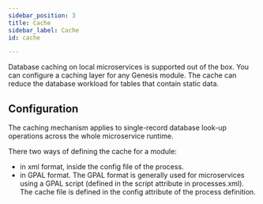 ```yaml
---
sidebar_position: 3
title: Cache
sidebar_label: Cache
id: cache

---
```

Database caching on local microservices is supported out of the box. You can configure a caching layer for any Genesis module. The cache can reduce the database workload for tables that contain static data.

## Configuration

The caching mechanism applies to single-record database look-up operations across the whole microservice runtime.

There two ways of defining the cache for a module:

* in xml format,  inside the config file of the process.  
* in GPAL format. The GPAL format is generally used for microservices using a GPAL script (defined in the script attribute in processes.xml). The cache file is defined in the config attribute of the process definition.